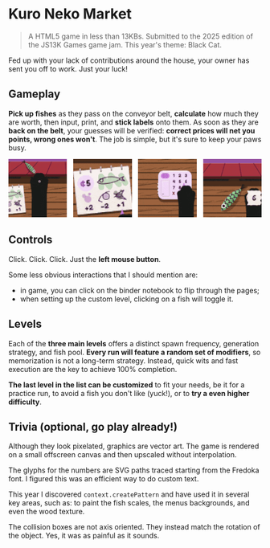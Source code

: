 # Kuro Neko Market

> A HTML5 game in less than 13KBs. Submitted to the 2025 edition of the JS13K Games game jam. This year's theme: Black Cat.

Fed up with your lack of contributions around the house, your owner has sent you off to work. Just your luck!

## Gameplay

**Pick up fishes** as they pass on the conveyor belt, **calculate** how much they are worth, then input, print, and **stick labels** onto them. As soon as they are **back on the belt**, your guesses will be verified: **correct prices will net you points, wrong ones won't**. The job is simple, but it's sure to keep your paws busy.

![How to play](./images/kuro-neko-market-how-to-play.gif)

## Controls

Click. Click. Click. Just the **left mouse button**.

Some less obvious interactions that I should mention are:

- in game, you can click on the binder notebook to flip through the pages;
- when setting up the custom level, clicking on a fish will toggle it.

## Levels

Each of the **three main levels** offers a distinct spawn frequency, generation strategy, and fish pool. **Every run will feature a random set of modifiers**, so memorization is not a long-term strategy. Instead, quick wits and fast execution are the key to achieve 100% completion.

**The last level in the list can be customized** to fit your needs, be it for a practice run, to avoid a fish you don't like (yuck!), or to **try a even higher difficulty**.

## Trivia (optional, go play already!)

Although they look pixelated, graphics are vector art. The game is rendered on a small offscreen canvas and then upscaled without interpolation.

The glyphs for the numbers are SVG paths traced starting from the Fredoka font. I figured this was an efficient way to do custom text.

This year I discovered `context.createPattern` and have used it in several key areas, such as: to paint the fish scales, the menus backgrounds, and even the wood texture.

The collision boxes are not axis oriented. They instead match the rotation of the object. Yes, it was as painful as it sounds.
